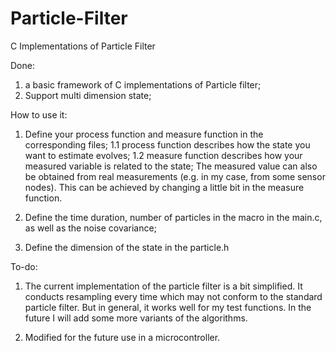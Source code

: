 Particle-Filter
===============

C Implementations of Particle Filter 

Done:

1. a basic framework of C implementations of Particle filter;
2. Support multi dimension state;

How to use it:

1. Define your process function and measure function in the corresponding files;
    1.1 process function describes how the state you want to estimate evolves;
    1.2 measure function describes how your measured variable is related to the state; The measured value can also be obtained from real measurements (e.g. in my case, from some sensor nodes). This can be achieved by changing a little bit in the measure function.
    
2. Define the time duration, number of particles in the macro in the main.c, as well as the noise covariance;

3. Define the dimension of the state in the particle.h

To-do:

1. The current implementation of the particle filter is a bit simplified. It conducts resampling every time which may not conform to the standard particle filter. But in general, it works well for my test functions. In the future I will add some more variants of the algorithms.

2. Modified for the future use in a microcontroller.



